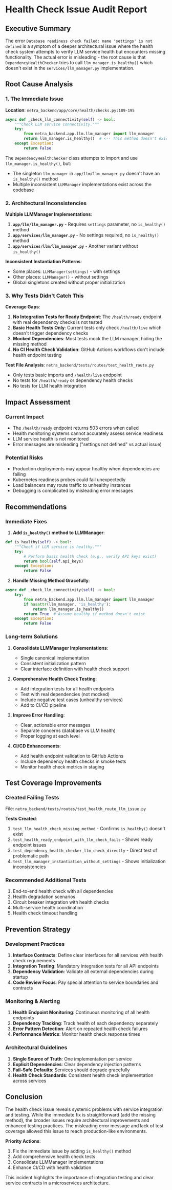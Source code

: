 # Health Check Issue Audit Report

## Executive Summary

The error `Database readiness check failed: name 'settings' is not defined` is a symptom of a deeper architectural issue where the health check system attempts to verify LLM service health but encounters missing functionality. The actual error is misleading - the root cause is that `DependencyHealthChecker` tries to call `llm_manager.is_healthy()` which doesn't exist in the `services/llm_manager.py` implementation.

## Root Cause Analysis

### 1. The Immediate Issue

**Location**: `netra_backend/app/core/health/checks.py:189-195`

```python
async def _check_llm_connectivity(self) -> bool:
    """Check LLM service connectivity."""
    try:
        from netra_backend.app.llm.llm_manager import llm_manager
        return llm_manager.is_healthy()  # <-- This method doesn't exist
    except Exception:
        return False
```

The `DependencyHealthChecker` class attempts to import and use `llm_manager.is_healthy()`, but:
- The singleton `llm_manager` in `app/llm/llm_manager.py` doesn't have an `is_healthy()` method
- Multiple inconsistent `LLMManager` implementations exist across the codebase

### 2. Architectural Inconsistencies

**Multiple LLMManager Implementations**:

1. **`app/llm/llm_manager.py`** - Requires `settings` parameter, no `is_healthy()` method
2. **`app/services/llm_manager.py`** - No settings required, no `is_healthy()` method  
3. **`app/services/llm/llm_manager.py`** - Another variant without `is_healthy()`

**Inconsistent Instantiation Patterns**:
- Some places: `LLMManager(settings)` - with settings
- Other places: `LLMManager()` - without settings
- Global singletons created without proper initialization

### 3. Why Tests Didn't Catch This

**Coverage Gaps**:

1. **No Integration Tests for Ready Endpoint**: The `/health/ready` endpoint with real dependency checks is not tested
2. **Basic Health Tests Only**: Current tests only check `/health/live` which doesn't trigger dependency checks
3. **Mocked Dependencies**: Most tests mock the LLM manager, hiding the missing method
4. **No CI Health Check Validation**: GitHub Actions workflows don't include health endpoint testing

**Test File Analysis**: `netra_backend/tests/routes/test_health_route.py`
- Only tests basic imports and `/health/live` endpoint
- No tests for `/health/ready` or dependency health checks
- No tests for LLM health integration

## Impact Assessment

### Current Impact
- The `/health/ready` endpoint returns 503 errors when called
- Health monitoring systems cannot accurately assess service readiness
- LLM service health is not monitored
- Error messages are misleading ("settings not defined" vs actual issue)

### Potential Risks
- Production deployments may appear healthy when dependencies are failing
- Kubernetes readiness probes could fail unexpectedly
- Load balancers may route traffic to unhealthy instances
- Debugging is complicated by misleading error messages

## Recommendations

### Immediate Fixes

1. **Add `is_healthy()` method to LLMManager**:
```python
def is_healthy(self) -> bool:
    """Check if LLM service is healthy."""
    try:
        # Perform basic health check (e.g., verify API keys exist)
        return bool(self.api_keys)
    except Exception:
        return False
```

2. **Handle Missing Method Gracefully**:
```python
async def _check_llm_connectivity(self) -> bool:
    try:
        from netra_backend.app.llm.llm_manager import llm_manager
        if hasattr(llm_manager, 'is_healthy'):
            return llm_manager.is_healthy()
        return True  # Assume healthy if method doesn't exist
    except Exception:
        return False
```

### Long-term Solutions

1. **Consolidate LLMManager Implementations**:
   - Single canonical implementation
   - Consistent initialization pattern
   - Clear interface definition with health check support

2. **Comprehensive Health Check Testing**:
   - Add integration tests for all health endpoints
   - Test with real dependencies (not mocked)
   - Include negative test cases (unhealthy services)
   - Add to CI/CD pipeline

3. **Improve Error Handling**:
   - Clear, actionable error messages
   - Separate concerns (database vs LLM health)
   - Proper logging at each level

4. **CI/CD Enhancements**:
   - Add health endpoint validation to GitHub Actions
   - Include dependency health checks in smoke tests
   - Monitor health check metrics in staging

## Test Coverage Improvements

### Created Failing Tests
File: `netra_backend/tests/routes/test_health_route_llm_issue.py`

**Tests Created**:
1. `test_llm_health_check_missing_method` - Confirms `is_healthy()` doesn't exist
2. `test_health_ready_endpoint_with_llm_check_fails` - Shows ready endpoint issues
3. `test_dependency_health_checker_llm_check_directly` - Direct test of problematic path
4. `test_llm_manager_instantiation_without_settings` - Shows initialization inconsistencies

### Recommended Additional Tests
1. End-to-end health check with all dependencies
2. Health degradation scenarios
3. Circuit breaker integration with health checks
4. Multi-service health coordination
5. Health check timeout handling

## Prevention Strategy

### Development Practices
1. **Interface Contracts**: Define clear interfaces for all services with health check requirements
2. **Integration Testing**: Mandatory integration tests for all API endpoints
3. **Dependency Validation**: Validate all external dependencies during startup
4. **Code Review Focus**: Pay special attention to service boundaries and contracts

### Monitoring & Alerting
1. **Health Endpoint Monitoring**: Continuous monitoring of all health endpoints
2. **Dependency Tracking**: Track health of each dependency separately
3. **Error Pattern Detection**: Alert on repeated health check failures
4. **Performance Metrics**: Monitor health check response times

### Architectural Guidelines
1. **Single Source of Truth**: One implementation per service
2. **Explicit Dependencies**: Clear dependency injection patterns
3. **Fail-Safe Defaults**: Services should degrade gracefully
4. **Health Check Standards**: Consistent health check implementation across services

## Conclusion

The health check issue reveals systemic problems with service integration and testing. While the immediate fix is straightforward (add the missing method), the broader issues require architectural improvements and enhanced testing practices. The misleading error message and lack of test coverage allowed this issue to reach production-like environments.

**Priority Actions**:
1. Fix the immediate issue by adding `is_healthy()` method
2. Add comprehensive health check tests
3. Consolidate LLMManager implementations
4. Enhance CI/CD with health validation

This incident highlights the importance of integration testing and clear service contracts in a microservices architecture.